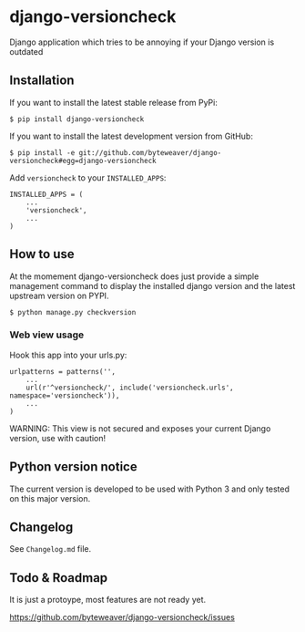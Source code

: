 # django-versioncheck

Django application which tries to be annoying if your Django version is outdated

## Installation

If you want to install the latest stable release from PyPi:

    $ pip install django-versioncheck

If you want to install the latest development version from GitHub:

    $ pip install -e git://github.com/byteweaver/django-versioncheck#egg=django-versioncheck

Add `versioncheck` to your `INSTALLED_APPS`:

    INSTALLED_APPS = (
        ...
        'versioncheck',
        ...
    )

## How to use

At the momement django-versioncheck does just provide a simple management command to display the installed django
version and the latest upstream version on PYPI.

    $ python manage.py checkversion

### Web view usage

Hook this app into your urls.py:

    urlpatterns = patterns('',
        ...
        url(r'^versioncheck/', include('versioncheck.urls', namespace='versioncheck')),
        ...
    )

WARNING: This view is not secured and exposes your current Django version, use with caution!

## Python version notice

The current version is developed to be used with Python 3 and only tested on this major version.


## Changelog

See `Changelog.md` file.

## Todo & Roadmap

It is just a protoype, most features are not ready yet.

https://github.com/byteweaver/django-versioncheck/issues
